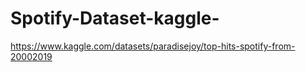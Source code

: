 # Spotify-Dataset-kaggle-
https://www.kaggle.com/datasets/paradisejoy/top-hits-spotify-from-20002019
